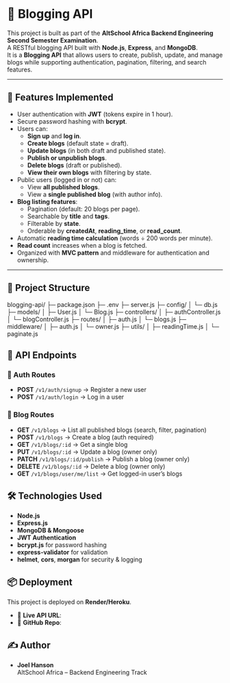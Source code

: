 # 📝 Blogging API

This project is built as part of the **AltSchool Africa Backend Engineering Second Semester Examination**.  
A RESTful blogging API built with **Node.js**, **Express**, and **MongoDB**.  
It is a **Blogging API** that allows users to create, publish, update, and manage blogs while supporting authentication, pagination, filtering, and search features.

---

## 🚀 Features Implemented

- User authentication with **JWT** (tokens expire in 1 hour).
- Secure password hashing with **bcrypt**.
- Users can:
  - **Sign up** and **log in**.
  - **Create blogs** (default state = draft).
  - **Update blogs** (in both draft and published state).
  - **Publish or unpublish blogs**.
  - **Delete blogs** (draft or published).
  - **View their own blogs** with filtering by state.
- Public users (logged in or not) can:
  - View **all published blogs**.
  - View a **single published blog** (with author info).
- **Blog listing features**:
  - Pagination (default: 20 blogs per page).
  - Searchable by **title** and **tags**.
  - Filterable by **state**.
  - Orderable by **createdAt**, **reading_time**, or **read_count**.
- Automatic **reading time calculation** (words ÷ 200 words per minute).
- **Read count** increases when a blog is fetched.
- Organized with **MVC pattern** and middleware for authentication and ownership.

---

## 📂 Project Structure

blogging-api/
├─ package.json
├─ .env
├─ server.js
├─ config/
│ └─ db.js
├─ models/
│ ├─ User.js
│ └─ Blog.js
├─ controllers/
│ ├─ authController.js
│ └─ blogController.js
├─ routes/
│ ├─ auth.js
│ └─ blogs.js
├─ middleware/
│ ├─ auth.js
│ └─ owner.js
├─ utils/
│ ├─ readingTime.js
│ └─ paginate.js

## 📌 API Endpoints

### 🔑 Auth Routes

- **POST** `/v1/auth/signup` → Register a new user
- **POST** `/v1/auth/login` → Log in a user

### 📝 Blog Routes

- **GET** `/v1/blogs` → List all published blogs (search, filter, pagination)
- **POST** `/v1/blogs` → Create a blog (auth required)
- **GET** `/v1/blogs/:id` → Get a single blog
- **PUT** `/v1/blogs/:id` → Update a blog (owner only)
- **PATCH** `/v1/blogs/:id/publish` → Publish a blog (owner only)
- **DELETE** `/v1/blogs/:id` → Delete a blog (owner only)
- **GET** `/v1/blogs/user/me/list` → Get logged-in user’s blogs

## 🛠️ Technologies Used

- **Node.js**
- **Express.js**
- **MongoDB & Mongoose**
- **JWT Authentication**
- **bcrypt.js** for password hashing
- **express-validator** for validation
- **helmet**, **cors**, **morgan** for security & logging

## 📦 Deployment

This project is deployed on **Render/Heroku**.

- 🔗 **Live API URL**:
- 🔗 **GitHub Repo**:

## ✍️ Author

- **Joel Hanson**  
  AltSchool Africa – Backend Engineering Track
